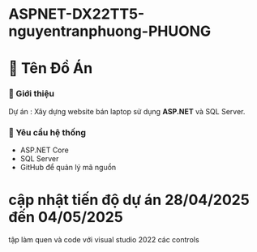 # ASPNET-DX22TT5-nguyentranphuong-PHUONG
# 📌 Tên Đồ Án  
### 🚀 Giới thiệu  
Dự án : Xây dựng website bán laptop sử dụng **ASP.NET** và SQL Server.

### 📌 Yêu cầu hệ thống  
- ASP.NET Core  
- SQL Server  
- GitHub để quản lý mã nguồn  
# cập nhật tiến độ dự án 28/04/2025 đến 04/05/2025
tập làm quen và code với visual studio 2022 các controls

